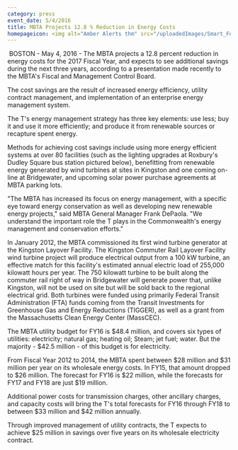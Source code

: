```yaml
---
category: press
event_date: 5/4/2016
title: MBTA Projects 12.8 % Reduction in Energy Costs
homepageicon: <img alt="Amber Alerts thm" src="/uploadedImages/Smart_Forms/News,_Events_and_Press_Releases/NoSta_OrLine_Inbnd_thm.gif?n=1904" />
---
```

<p>&#160;BOSTON - May 4, 2016 - The MBTA projects a 12.8 percent reduction in energy costs for the 2017 Fiscal Year, and expects to see additional savings during the next three years, according to a presentation made recently to the MBTA's Fiscal and Management Control Board.</p>
<p>The cost savings are the result of increased energy efficiency, utility contract management, and implementation of an enterprise energy management system.</p>
<p>The T's energy management strategy has three key elements: use less; buy it and use it more efficiently; and produce it from renewable sources or recapture spent energy.</p>
<p>Methods for achieving cost savings include using more energy efficient systems at over 80 facilities (such as the lighting upgrades at Roxbury's Dudley Square bus station pictured below), benefitting from renewable energy generated by wind turbines at sites in Kingston and one coming on-line at Bridgewater, and upcoming solar power purchase agreements at MBTA parking lots.</p>
<p>"The MBTA has increased its focus on energy management, with a specific eye toward energy conservation as well as developing new renewable energy projects," said MBTA General Manager Frank DePaola. "We understand the important role the T plays in the Commonwealth's energy management and conservation efforts."</p>
<p>In January 2012, the MBTA commissioned its first wind turbine generator at the Kingston Layover Facility. The Kingston Commuter Rail Layover Facility wind turbine project will produce electrical output from a 100 kW turbine, an effective match for this facility's estimated annual electric load of 255,000 kilowatt hours per year. The 750 kilowatt turbine to be built along the commuter rail right of way in Bridgewater will generate power that, unlike Kingston, will not be used on site but will be sold back to the regional electrical grid. Both turbines were funded using primarily Federal Transit Administration (FTA) funds coming from the Transit Investments for Greenhouse Gas and Energy Reductions (TIGGER), as well as a grant from the Massachusetts Clean Energy Center (MassCEC).</p>
<p>The MBTA utility budget for FY16 is $48.4 million, and covers six types of utilities: electricity; natural gas; heating oil; Steam; jet fuel; water. But the majority - $42.5 million - of this budget is for electricity.</p>
<p>From Fiscal Year 2012 to 2014, the MBTA spent between $28 million and $31 million per year on its wholesale energy costs. In FY15, that amount dropped to $26 million. The forecast for FY16 is $22 million, while the forecasts for FY17 and FY18 are just $19 million.</p>
<p>Additional power costs for transmission charges, other ancillary charges, and capacity costs will bring the T's total forecasts for FY16 through FY18 to between $33 million and $42 million annually.</p>
<p>Through improved management of utility contracts, the T expects to achieve $25 million in savings over five years on its wholesale electricity contract.</p>

